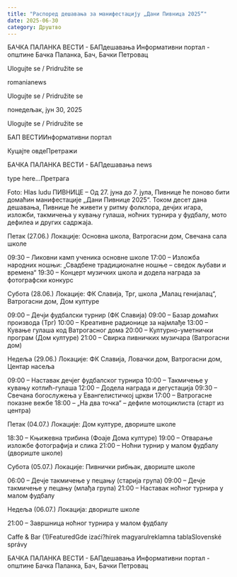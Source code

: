 ```yaml
---
title: "Распоред дешавања за манифестацију „Дани Пивница 2025“"
date: 2025-06-30
category: Друштво
---
```


БАЧКА ПАЛАНКА ВЕСТИ - БАПдешавања Информативни портал - општине Бачка Паланка, Бач, Бачки Петровац

Ulogujte se / Pridružite se

romanianews

Ulogujte se / Pridružite se

понедељак, јун 30, 2025

Ulogujte se / Pridružite se

БАП ВЕСТИИнформативни портал

Куцајте овдеПретражи

БАЧКА ПАЛАНКА ВЕСТИ - БАПдешавања news

type here...Претрага

Foto: Hlas ludu
            ПИВНИЦЕ – Од 27. јуна до 7. јула, Пивнице ће поново бити домаћин манифестације „Дани Пивнице 2025“. Током десет дана дешавања, Пивнице ће живети у ритму фолклора, дечјих игара, изложби, такмичења у кувању гулаша, ноћних турнира у фудбалу, мото дефилеа и других садржаја.

Петак (27.06.)
Локације: Основна школа, Ватрогасни дом, Свечана сала школе

09:30 – Ликовни камп ученика основне школе
17:00 – Изложба народних ношњи: „Свадбене традиционалне ношње – сведок љубави и времена“
19:30 – Концерт музичких школа и додела награда за фотографски конкурс

Субота (28.06.)
Локације: ФК Славија, Трг, школа „Малац генијалац“, Ватрогасни дом, Дом културе



09:00 – Дечји фудбалски турнир (ФК Славија)
09:00 – Базар домаћих производа (Трг)
10:00 – Креативне радионице за најмлађе
13:00 – Кување гулаша код Ватрогасног дома
20:00 – Културно-уметнички програм (Дом културе)
21:00 – Свирка пивничких музичара (Ватрогасни дом)

Недеља (29.06.)
Локације: ФК Славија, Ловачки дом, Ватрогасни дом, Центар насеља



09:00 – Наставак дечјег фудбалског турнира
10:00 – Такмичење у кувању котлић-гулаша
12:00 – Додела награда и дегустација
09:30 – Свечана богослужења у Евангелистичкој цркви
17:00 – Ватрогасне показне вежбе
18:00 – „На два точка“ – дефиле мотоциклиста (старт из центра)

Петак (04.07.)
Локације: Дом културе, двориште школе

18:30 – Књижевна трибина (Фоаје Дома културе)
19:00 – Отварање изложбе фотографија и слика
21:00 – Ноћни турнир у малом фудбалу (двориште школе)

Субота (05.07.)
Локације: Пивнички рибњак, двориште школе



06:00 – Дечје такмичење у пецању (старија група)
09:00 – Дечје такмичење у пецању (млађа група)
21:00 – Наставак ноћног турнира у малом фудбалу

Недеља (06.07.)
Локација: двориште школе

21:00 – Завршница ноћног турнира у малом фудбалу

Caffe & Bar (1)FeaturedGde izaći?hírek magyarulreklamna tablaSlovenské správy

БАЧКА ПАЛАНКА ВЕСТИ - БАПдешавања Информативни портал - општине Бачка Паланка, Бач, Бачки Петровац
